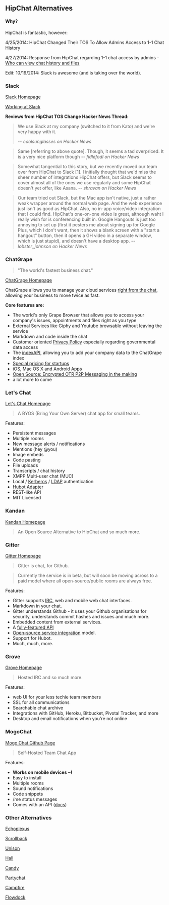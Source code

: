 ## HipChat Alternatives

#### Why?

HipChat is fantastic, however:

4/25/2014: HipChat Changed Their TOS To Allow Admins Access to 1-1 Chat History

4/27/2014: Response from HipChat regarding 1-1 chat access by admins - [Who can view chat history and files](http://help.hipchat.com/knowledgebase/articles/358098)

Edit:
10/19/2014: Slack is awesome (and is taking over the world).

### Slack

[Slack Homepage](https://slack.com/)

[Working at Slack](http://www.breakoutlist.com/slack/)

**Reviews from HipChat TOS Change Hacker News Thread:**

> We use Slack at my company (switched to it from Kato) and we're very happy with it.
>
> -- <cite>coolsunglasses on Hacker News</cite>

<!-- -->

> Same [referring to above quote]. Though, it seems a tad overpriced. It is a very nice platform though
> -- <cite>fidlefodl on Hacker News</cite>

<!-- -->

> Somewhat tangential to this story, but we recently moved our team over from HipChat to Slack [1]. I initially thought that we'd miss the sheer number of integrations HipChat offers, but Slack seems to cover almost all of the ones we use regularly and some HipChat doesn't yet offer, like Asana.
> -- <cite>shravan on Hacker News</cite>

<!-- -->

> Our team tried out Slack, but the Mac app isn't native, just a rather weak wrapper around the normal web page. And the web experience just isn't as good as HipChat.
Also, no in-app voice/video integration that I could find. HipChat's one-on-one video is great, although waht I really wish for is conferencing built in. Google Hangouts is just too annoying to set up (first it pesters me about signing up for Google Plus, which I don't want, then it shows a blank screen with a "start a hangout" button, then it opens a GH video in a separate window, which is just stupid), and doesn't have a desktop app.
> -- <cite>lobster_johnson on Hacker News</cite>

### ChatGrape

> "The world's fastest business chat."

[ChatGrape Homepage](https://chatgrape.com/)

ChatGrape allows you to manage your cloud services [right from the chat](https://tctechcrunch2011.files.wordpress.com/2015/04/well-done.gif), allowing your business to move twice as fast.

**Core features are:**

- The world's only Grape Browser that allows you to access your company's issues, appointments and files right as you type
- External Services like Giphy and Youtube browsable without leaving the service
- Markdown and code inside the chat
- Customer oriented [Privacy Policy](https://chatgrape.com/privacy/) especially regarding governmental data access
- The [indexAPI](http://indexapi.com/), allowing you to add your company data to the ChatGrape index
- [Special pricing for startups](https://chatgrape.com/pricing/#kickoffspecial)
- iOS, Mac OS X and Android Apps
- [Open Source: Encrypted OTR P2P Messaging in the making](https://chatgrape.com/open-source/)
- a lot more to come

### Let's Chat

[Let's Chat Homepage](https://sdelements.github.io/lets-chat/)

> A BYOS (Bring Your Own Server) chat app for small teams.

Features:

* Persistent messages
* Multiple rooms
* New message alerts / notifications
* Mentions (hey @you)
* Image embeds
* Code pasting
* File uploads
* Transcripts / chat history
* XMPP Multi-user chat (MUC)
* Local / [Kerberos](https://github.com/sdelements/lets-chat-kerberos) / [LDAP](https://github.com/sdelements/lets-chat-ldap) authentication
* [Hubot Adapter](https://github.com/hhaidar/hubot-lets-chat)
* REST-like API
* MIT Licensed

### Kandan

[Kandan Homepage](http://kandanapp.com/)

> An Open Source Alternative to HipChat and so much more.

### Gitter

[Gitter Homepage](https://gitter.im)

> Gitter is chat, for Github.

> Currently the service is in beta, but will soon be moving across to a paid model where all open-source/public rooms are always free.

Features:

 * Gitter supports [IRC](https://irc.gitter.im), web and mobile web chat interfaces.
 * Markdown in your chat.
 * Gitter understands Github - it uses your Github organisations for security, understands commit hashes and issues and much more.
 * Embedded content from external services.
 * A [fully-featured API](https://developer.gitter.im)
 * [Open-source service integration](https://github.com/gitterHQ/services) model.
 * Support for Hubot.
 * Much, much, more.

### Grove

[Grove Homepage](https://grove.io)

> Hosted IRC and so much more.

Features:

* web UI for your less techie team members
* SSL for all communications
* Searchable chat archive
* Integrations with GitHub, Heroku, Bitbucket, Pivotal Tracker, and more
* Desktop and email notifications when you're not online

### MogoChat
[Mogo Chat Github Page](https://github.com/HashNuke/mogo-chat)

> Self-Hosted Team Chat App

Features:

* **Works on mobile devices ~!**
* Easy to install
* Multiple rooms
* Sound notifications
* Code snippets
* /me status messages
* Comes with an API ([docs](https://github.com/HashNuke/mogo-chat/blob/master/docs/api.md))


### Other Alternatives

[Echoplexus](https://echoplex.us/)

[Scrollback](http://scrollback.io/)

[Unison](https://www.unison.com/)

[Hall](https://hall.com/)

[Candy](http://candy-chat.github.io/candy/)

[Partychat](http://partychapp.appspot.com/)

[Campfire](https://campfirenow.com/)

[Flowdock](https://www.flowdock.com/)
